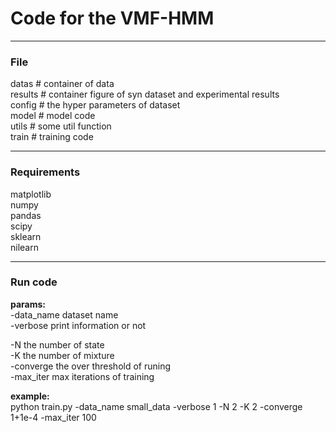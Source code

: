 # Code for the VMF-HMM
---

### File
datas  # container of data  
results # container figure of syn dataset and experimental results  
config # the hyper parameters of dataset  
model # model code  
utils # some util function  
train # training code  

---
### Requirements
matplotlib  
numpy  
pandas  
scipy  
sklearn  
nilearn  

---
### Run code
__params:__  
-data_name dataset name  
-verbose print information or not  

-N the number of state  
-K the number of mixture  
-converge the over threshold of runing  
-max_iter max iterations of training  

__example:__  
python train.py -data_name small_data -verbose 1 -N 2 -K 2 -converge 1+1e-4 -max_iter 100

